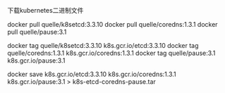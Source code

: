 下载kubernetes二进制文件

docker pull quelle/k8setcd:3.3.10
docker pull quelle/coredns:1.3.1
docker pull quelle/pause:3.1

docker tag quelle/k8setcd:3.3.10 k8s.gcr.io/etcd:3.3.10
docker tag quelle/coredns:1.3.1 k8s.gcr.io/coredns:1.3.1
docker tag quelle/pause:3.1 k8s.gcr.io/pause:3.1

docker save k8s.gcr.io/etcd:3.3.10 k8s.gcr.io/coredns:1.3.1 k8s.gcr.io/pause:3.1 > k8s-etcd-coredns-pause.tar